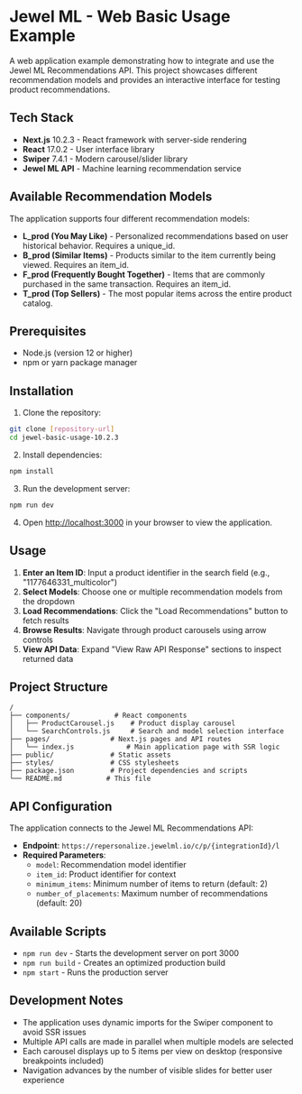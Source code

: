 # Jewel ML - Web Basic Usage Example

A web application example demonstrating how to integrate and use the Jewel ML Recommendations API. This project showcases different recommendation models and provides an interactive interface for testing product recommendations.

## Tech Stack

- **Next.js** 10.2.3 - React framework with server-side rendering
- **React** 17.0.2 - User interface library
- **Swiper** 7.4.1 - Modern carousel/slider library
- **Jewel ML API** - Machine learning recommendation service

## Available Recommendation Models

The application supports four different recommendation models:

- **L_prod (You May Like)** - Personalized recommendations based on user historical behavior. Requires a unique_id.
- **B_prod (Similar Items)** - Products similar to the item currently being viewed. Requires an item_id.
- **F_prod (Frequently Bought Together)** - Items that are commonly purchased in the same transaction. Requires an item_id.
- **T_prod (Top Sellers)** - The most popular items across the entire product catalog.

## Prerequisites

- Node.js (version 12 or higher)
- npm or yarn package manager

## Installation

1. Clone the repository:
```bash
git clone [repository-url]
cd jewel-basic-usage-10.2.3
```

2. Install dependencies:
```bash
npm install
```

3. Run the development server:
```bash
npm run dev
```

4. Open [http://localhost:3000](http://localhost:3000) in your browser to view the application.

## Usage

1. **Enter an Item ID**: Input a product identifier in the search field (e.g., "1177646331_multicolor")
2. **Select Models**: Choose one or multiple recommendation models from the dropdown
3. **Load Recommendations**: Click the "Load Recommendations" button to fetch results
4. **Browse Results**: Navigate through product carousels using arrow controls
5. **View API Data**: Expand "View Raw API Response" sections to inspect returned data

## Project Structure

```
/
├── components/           # React components
│   ├── ProductCarousel.js    # Product display carousel
│   └── SearchControls.js     # Search and model selection interface
├── pages/               # Next.js pages and API routes
│   └── index.js             # Main application page with SSR logic
├── public/              # Static assets
├── styles/              # CSS stylesheets
├── package.json         # Project dependencies and scripts
└── README.md           # This file
```

## API Configuration

The application connects to the Jewel ML Recommendations API:

- **Endpoint**: `https://repersonalize.jewelml.io/c/p/{integrationId}/l`
- **Required Parameters**:
  - `model`: Recommendation model identifier
  - `item_id`: Product identifier for context
  - `minimum_items`: Minimum number of items to return (default: 2)
  - `number_of_placements`: Maximum number of recommendations (default: 20)

## Available Scripts

- `npm run dev` - Starts the development server on port 3000
- `npm run build` - Creates an optimized production build
- `npm start` - Runs the production server

## Development Notes

- The application uses dynamic imports for the Swiper component to avoid SSR issues
- Multiple API calls are made in parallel when multiple models are selected
- Each carousel displays up to 5 items per view on desktop (responsive breakpoints included)
- Navigation advances by the number of visible slides for better user experience